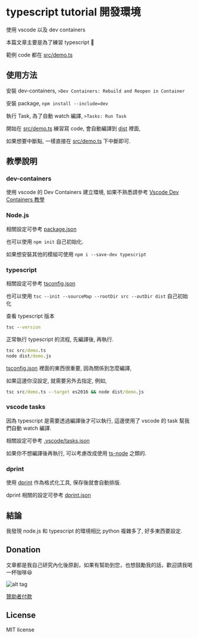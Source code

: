 # typescript tutorial 開發環境

使用 vscode 以及 dev containers

本篇文章主要是為了練習 typescript 📝

範例 code 都在 [src/demo.ts](src/demo.ts)

## 使用方法

安裝 dev-containers, `>Dev Containers: Rebuild and Reopen in Container`

安裝 package, `npm install --include=dev`

執行 Task, 為了自動 watch 編譯, `>Tasks: Run Task`

開始在 [src/demo.ts](src/demo.ts) 練習寫 code, 會自動編譯到 [dist](dist) 裡面,

如果想要中斷點, 一樣直接在 [src/demo.ts](src/demo.ts) 下中斷即可.

## 教學說明

### dev-containers

使用 vscode 的 Dev Containers 建立環境, 如果不熟悉請參考 [Vscode Dev Containers 教學](https://github.com/twtrubiks/vscode_python_note?tab=readme-ov-file#vscode-dev-containers-%E6%95%99%E5%AD%B8)

### Node.js

相關設定可參考 [package.json](package.json)

也可以使用 `npm init` 自己初始化.

如果想安裝其他的模組可使用 `npm i --save-dev typescript`

### typescript

相關設定可參考 [tsconfig.json](tsconfig.json)

也可以使用 `tsc --init --sourceMap --rootDir src --outDir dist` 自己初始化

查看 typescript 版本

```cmd
tsc --version
```

正常執行 typescript 的流程, 先編譯後, 再執行.

```cmd
tsc src/demo.ts
node dist/demo.js
```

[tsconfig.json](tsconfig.json) 裡面的東西很重要, 因為關係到怎麼編譯,

如果這邊你沒設定, 就需要另外去指定, 例如,

```cmd
tsc src/demo.ts --target es2016 && node dist/demo.js
```

### vscode tasks

因為 typescript 是需要透過編譯後才可以執行, 這邊使用了 vscode 的 task 幫我們自動 watch 編譯.

相關設定可參考 [.vscode/tasks.json](.vscode/tasks.json)

如果你不想編譯後再執行, 可以考慮改成使用 [ts-node](https://www.npmjs.com/package/ts-node) 之類的.

### dprint

使用 [dprint](https://marketplace.visualstudio.com/items?itemName=dprint.dprint) 作為格式化工具, 保存後就會自動排版.

dprint 相關的設定可參考 [dprint.json](dprint.json)

## 結論

我發現 node.js 和 typescript 的環境相比 python 複雜多了, 好多東西要設定.

## Donation

文章都是我自己研究內化後原創，如果有幫助到您，也想鼓勵我的話，歡迎請我喝一杯咖啡:laughing:

![alt tag](https://i.imgur.com/LRct9xa.png)

[贊助者付款](https://payment.opay.tw/Broadcaster/Donate/9E47FDEF85ABE383A0F5FC6A218606F8)

## License

MIT license
